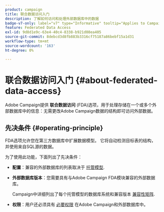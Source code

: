```yaml
---
product: campaign
title: 联合数据访问入门
description: 了解如何访问和处理外部数据库中的数据
badge-v7-only: label="v7" type="Informative" tooltip="Applies to Campaign Classic v7 only"
feature: Federated Data Access
exl-id: 9d8d1e9c-63e4-40c4-8338-b921d08ea405
source-git-commit: 8debcd3d8fb883b3316cf75187a86bebf15a1d31
workflow-type: tm+mt
source-wordcount: '163'
ht-degree: 0%

---
```


# 联合数据访问入门 {#about-federated-data-access}



Adobe Campaign提供 **联合数据访问** (FDA)选项，用于处理存储在一个或多个外部数据库中的信息：无需更改Adobe Campaign数据的结构即可访问外部数据。

## 先决条件 {#operating-principle}

FDA选项允许您在第三方数据库中扩展数据模型。 它将自动检测目标表的结构，并使用来自SQL源的数据。

为了使用此功能，下面列出了先决条件：

* **配置**：兼容的外部数据库的列表取决于 [托管模型](../../installation/using/hosting-models.md).
* **外部数据库版本**：您需要具有与Adobe Campaign FDA模块兼容的外部数据库。

   Campaign中详细列出了每个托管模型的数据库系统和兼容版本 [兼容性矩阵](../../rn/using/compatibility-matrix.md#FederatedDataAccessFDA).

* **权限**：用户还必须具有 [必要权限](../../installation/using/remote-database-access-rights.md) 在Adobe Campaign和外部数据库中。

